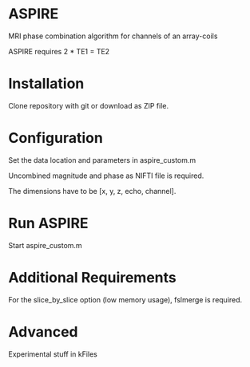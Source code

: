 # ASPIRE
MRI phase combination algorithm for channels of an array-coils

ASPIRE requires 2 * TE1 = TE2

# Installation
Clone repository with git or download as ZIP file.

# Configuration
Set the data location and parameters in aspire_custom.m

Uncombined magnitude and phase as NIFTI file is required.

The dimensions have to be [x, y, z, echo, channel].

# Run ASPIRE
Start aspire_custom.m

# Additional Requirements
For the slice_by_slice option (low memory usage), fslmerge is required.

# Advanced
Experimental stuff in kFiles


